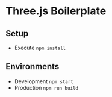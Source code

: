 # Three.js Boilerplate

## Setup

* Execute `npm install`

## Environments

* Development `npm start`
* Production `npm run build`
